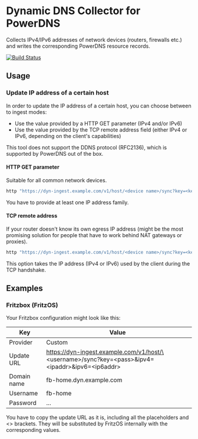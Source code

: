 # Dynamic DNS Collector for PowerDNS

Collects IPv4/IPv6 addresses of network devices (routers, firewalls etc.) and writes the corresponding PowerDNS resource records.

[![Build Status](https://travis-ci.org/joeig/dyndns-pdns.svg?branch=master)](https://travis-ci.org/joeig/dyndns-pdns)

## Usage

### Update IP address of a certain host

In order to update the IP address of a certain host, you can choose between to ingest modes:

- Use the value provided by a HTTP GET parameter (IPv4 and/or IPv6)
- Use the value provided by the TCP remote address field (either IPv4 or IPv6, depending on the client's capabilities)

This tool does not support the DDNS protocol (RFC2136), which is supported by PowerDNS out of the box.

#### HTTP GET parameter

Suitable for all common network devices.

~~~ bash
http "https://dyn-ingest.example.com/v1/host/<device name>/sync?key=<key>&ipv4=<IPv4 address>&ipv6=<IPv6 address>"
~~~

You have to provide at least one IP address family.

#### TCP remote address

If your router doesn't know its own egress IP address (might be the most promising solution for people that have to work behind NAT gateways or proxies).

~~~ bash
http "https://dyn-ingest.example.com/v1/host/<device name>/sync?key=<key>"
~~~

This option takes the IP address (IPv4 or IPv6) used by the client during the TCP handshake.

## Examples

### Fritzbox (FritzOS)

Your Fritzbox configuration might look like this:

| Key | Value |
| --- | ----- |
| Provider | Custom |
| Update URL | https://dyn-ingest.example.com/v1/host/\<username\>/sync?key=\<pass\>&ipv4=\<ipaddr\>&ipv6=\<ip6addr\> |
| Domain name | fb-home.dyn.example.com |
| Username | fb-home |
| Password | ... |

You have to copy the update URL as it is, including all the placeholders and \<\> brackets. They will be substituted by FritzOS internally with the corresponding values.
